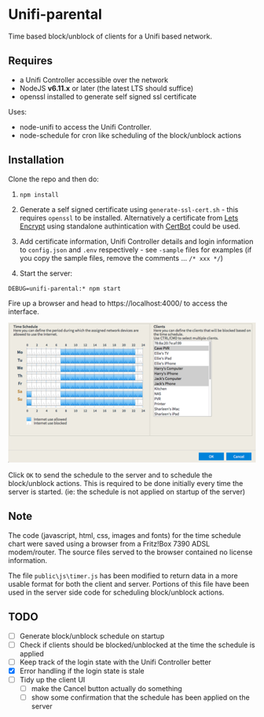 # Unifi-parental

Time based block/unblock of clients for a Unifi based network.

## Requires
* a Unifi Controller accessible over the network
* NodeJS **v6.11.x** or later (the latest LTS should suffice)
* openssl installed to generate self signed ssl certificate

Uses:
* node-unifi to access the Unifi Controller.
* node-schedule for cron like scheduling of the block/unblock actions

## Installation
Clone the repo and then do:
1. ```npm install```

2. Generate a self signed certificate using `generate-ssl-cert.sh` - this requires `openssl` to be installed. Alternatively a certificate from [Lets Encrypt](https://letsencrypt.org) using standalone authintication with [CertBot](https://certbot.eff.org) could be used.

3. Add certificate information, Unifi Controller details and login information to `config.json` and `.env` respectively - see `-sample` files for examples (if you copy the sample files, remove the comments ... `/* xxx */`)

4. Start the server:
```
DEBUG=unifi-parental:* npm start
```

Fire up a browser and head to https://localhost:4000/ to access the interface.

![User interface](./screenshot.png "User Interface")

Click `OK` to send the schedule to the server and to schedule the block/unblock actions. This is required to be done initially every time the server is started. (ie: the schedule is not applied on startup of the server)

## Note
The code (javascript, html, css, images and fonts) for the time schedule chart were saved using a browser from a Fritz!Box 7390 ADSL modem/router. The source files served to the browser contained no license information.

The file `public\js\timer.js` has been modified to return data in a more usable format for both the client and server. Portions of this file have been used in the server side code for scheduling block/unblock actions.

## TODO
* [ ] Generate block/unblock schedule on startup
* [ ] Check if clients should be blocked/unblocked at the time the schedule is applied
* [ ] Keep track of the login state with the Unifi Controller better
* [x] Error handling if the login state is stale
* [ ] Tidy up the client UI
  * [ ] make the Cancel button actually do something
  * [ ] show some confirmation that the schedule has been applied on the server